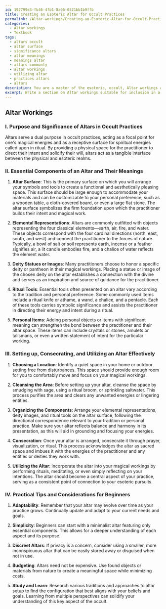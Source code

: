 ```yaml
---
id: 192799e3-fb46-4fb1-8a05-0521bb1b9ffb
title: Creating an Esoteric Altar for Occult Practices
permalink: /Altar-workings/Creating-an-Esoteric-Altar-for-Occult-Practices/
categories:
  - Altar workings
  - Textbook
tags:
  - altars occult
  - altar surface
  - significance altars
  - altar meanings
  - meanings altar
  - altars commonly
  - altar workings
  - utilizing altar
  - practices altars
  - altars
description: You are a master of the esoteric, occult, Altar workings and education, you have written many textbooks on the subject in ways that provide students with rich and deep understanding of the subject. You are being asked to write textbook-like sections on a topic and you do it with full context, explainability, and reliability in accuracy to the true facts of the topic at hand, in a textbook style that a student would easily be able to learn from, in a rich, engaging, and contextual way. Always include relevant context (such as formulas and history), related concepts, and in a way that someone can gain deep insights from.
excerpt: Write a section on Altar workings suitable for inclusion in a grimoire, lesson, or treatise. This section should provide an overview of the purpose and significance of altars in occult practices, the essential components of an altar and their meanings, and step-by-step guidance on how to set up, consecrate, and utilize an altar effectively for magical workings. Additionally, detail some practical tips, adaptations, and considerations for beginners aiming to gain a deep understanding of this key aspect of the occult.
---
```


## Altar Workings

### I. Purpose and Significance of Altars in Occult Practices

Altars serve a dual purpose in occult practices, acting as a focal point for one's magical energies and as a receptive surface for spiritual energies called upon in ritual. By providing a physical space for the practitioner to direct their intent and solidify their will, altars act as a tangible interface between the physical and esoteric realms.

### II. Essential Components of an Altar and Their Meanings

1. **Altar Surface**: This is the primary surface on which you will arrange your symbols and tools to create a functional and aesthetically pleasing space. This surface should be large enough to accommodate your materials and can be customizable to your personal preference, such as a wooden table, a cloth-covered board, or even a large flat stone. The altar surface symbolizes the firm foundation upon which the practitioner builds their intent and magical work.

2. **Elemental Representations**: Altars are commonly outfitted with objects representing the four classical elements—earth, air, fire, and water. These objects correspond with the four cardinal directions (north, east, south, and west) and connect the practitioner to the forces of nature. Typically, a bowl of salt or soil represents earth, incense or a feather signifies air, a lit candle embodies fire, and a chalice of water reflects the element water.

3. **Deity Statues or Images**: Many practitioners choose to honor a specific deity or pantheon in their magical workings. Placing a statue or image of the chosen deity on the altar establishes a connection with the divine and serves as an inspiration and source of guidance for the practitioner.

4. **Ritual Tools**: Essential tools often presented on an altar vary according to the tradition and personal preference. Some commonly used items include a ritual knife or athame, a wand, a chalice, and a pentacle. Each of these tools carries symbolic significance and assists the practitioner in directing their energy and intent during a ritual.

5. **Personal Items**: Adding personal objects or items with significant meaning can strengthen the bond between the practitioner and their altar space. These items can include crystals or stones, amulets or talismans, or even a written statement of intent for the particular working.

### III. Setting up, Consecrating, and Utilizing an Altar Effectively

1. **Choosing a Location**: Identify a quiet space in your home or outdoor setting free from disturbances. This space should provide enough room for you to comfortably move and focus on your magical workings.

2. **Cleansing the Area**: Before setting up your altar, cleanse the space by smudging with sage, using a ritual broom, or sprinkling saltwater. This process purifies the area and clears any unwanted energies or lingering entities.

3. **Organizing the Components**: Arrange your elemental representations, deity images, and ritual tools on the altar surface, following the directional correspondence relevant to your tradition or personal practice. Make sure your altar reflects balance and harmony in its presentation, as this will aid in grounding and focusing your energies.

4. **Consecration**: Once your altar is arranged, consecrate it through prayer, visualization, or ritual. This process acknowledges the altar as sacred space and imbues it with the energies of the practitioner and any entities or deities they work with.

5. **Utilizing the Altar**: Incorporate the altar into your magical workings by performing rituals, meditating, or even simply reflecting on your intentions. The altar should become a central aspect of your practice, serving as a consistent point of connection to your esoteric pursuits.

### IV. Practical Tips and Considerations for Beginners

1. **Adaptability**: Remember that your altar may evolve over time as your practice grows. Continually update and adapt to your current needs and goals.

2. **Simplicity**: Beginners can start with a minimalist altar featuring only essential components. This allows for a deeper understanding of each aspect and its purpose.

3. **Discreet Altars**: If privacy is a concern, consider using a smaller, more inconspicuous altar that can be easily stored away or disguised when not in use.

4. **Budgeting**: Altars need not be expensive. Use found objects or materials from nature to create a meaningful space while minimizing costs.

5. **Study and Learn**: Research various traditions and approaches to altar setup to find the configuration that best aligns with your beliefs and goals. Learning from multiple perspectives can solidify your understanding of this key aspect of the occult.

